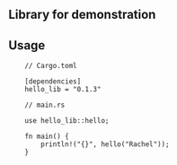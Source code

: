 ## Library for demonstration

## Usage

```
    // Cargo.toml

    [dependencies]
    hello_lib = "0.1.3"
```

```
    // main.rs

    use hello_lib::hello;

    fn main() {
        println!("{}", hello("Rachel"));
    }

```